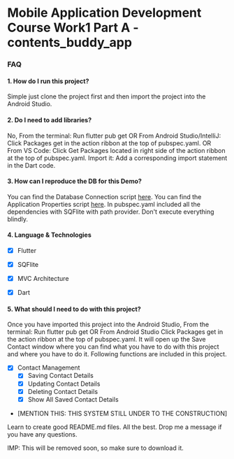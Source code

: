# Mobile Application Development Course Work1 Part A - contents_buddy_app

### FAQ

#### 1. How do I run this project?

Simple just clone the project first and then import the project into the Android Studio.

#### 2. Do I need to add libraries?

No, From the terminal: Run flutter pub get OR
From Android Studio/IntelliJ: Click Packages get in the action ribbon at the top of pubspec.yaml. OR
From VS Code: Click Get Packages located in right side of the action ribbon at the top of pubspec.yaml.
Import it: Add a corresponding import statement in the Dart code.

#### 3. How can I reproduce the DB for this Demo?

You can find the Database Connection script [here](db_helper/dbConnection.dart).
You can find the Application Properties script [here](pubspec.yaml).
In pubspec.yaml included all the dependencies with SQFlite with path provider.
Don't execute everything blindly.

#### 4. Language & Technologies

- [x] Flutter
- [x] SQFlite
- [x] MVC Architecture
- [x] Dart


#### 5. What should I need to do with this project?

Once you have imported this project into the Android Studio,
From the terminal: Run flutter pub get OR From Android Studio Click Packages get in the action ribbon at the top of pubspec.yaml.
It will open up the Save Contact window where you can find what you have to do with this project and where you have to do it.
Following functions are included in this project.
- [x] Contact Management
    - [x] Saving Contact Details
    - [x] Updating Contact Details
    - [x] Deleting Contact Details
    - [x] Show All Saved Contact Details

- [MENTION THIS: THIS SYSTEM STILL UNDER TO THE CONSTRUCTION]


Learn to create good README.md files. All the best. Drop me a message if you have any questions.

IMP: This will be removed soon, so make sure to download it.